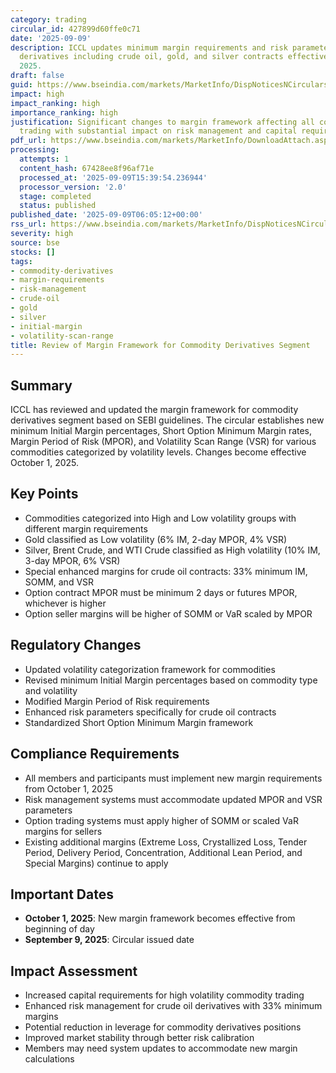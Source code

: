 ```yaml
---
category: trading
circular_id: 427899d60ffe0c71
date: '2025-09-09'
description: ICCL updates minimum margin requirements and risk parameters for commodity
  derivatives including crude oil, gold, and silver contracts effective October 1,
  2025.
draft: false
guid: https://www.bseindia.com/markets/MarketInfo/DispNoticesNCirculars.aspx?Noticeid={7AA62BCD-3826-460F-8378-65A0D45389DC}&noticeno=20250909-5&dt=09/09/2025&icount=5&totcount=67&flag=0
impact: high
impact_ranking: high
importance_ranking: high
justification: Significant changes to margin framework affecting all commodity derivatives
  trading with substantial impact on risk management and capital requirements
pdf_url: https://www.bseindia.com/markets/MarketInfo/DownloadAttach.aspx?id=20250909-5&attachedId=
processing:
  attempts: 1
  content_hash: 67428ee8f96af71e
  processed_at: '2025-09-09T15:39:54.236944'
  processor_version: '2.0'
  stage: completed
  status: published
published_date: '2025-09-09T06:05:12+00:00'
rss_url: https://www.bseindia.com/markets/MarketInfo/DispNoticesNCirculars.aspx?Noticeid={7AA62BCD-3826-460F-8378-65A0D45389DC}&noticeno=20250909-5&dt=09/09/2025&icount=5&totcount=67&flag=0
severity: high
source: bse
stocks: []
tags:
- commodity-derivatives
- margin-requirements
- risk-management
- crude-oil
- gold
- silver
- initial-margin
- volatility-scan-range
title: Review of Margin Framework for Commodity Derivatives Segment
---
```


## Summary

ICCL has reviewed and updated the margin framework for commodity derivatives segment based on SEBI guidelines. The circular establishes new minimum Initial Margin percentages, Short Option Minimum Margin rates, Margin Period of Risk (MPOR), and Volatility Scan Range (VSR) for various commodities categorized by volatility levels. Changes become effective October 1, 2025.

## Key Points

- Commodities categorized into High and Low volatility groups with different margin requirements
- Gold classified as Low volatility (6% IM, 2-day MPOR, 4% VSR)
- Silver, Brent Crude, and WTI Crude classified as High volatility (10% IM, 3-day MPOR, 6% VSR)
- Special enhanced margins for crude oil contracts: 33% minimum IM, SOMM, and VSR
- Option contract MPOR must be minimum 2 days or futures MPOR, whichever is higher
- Option seller margins will be higher of SOMM or VaR scaled by MPOR

## Regulatory Changes

- Updated volatility categorization framework for commodities
- Revised minimum Initial Margin percentages based on commodity type and volatility
- Modified Margin Period of Risk requirements
- Enhanced risk parameters specifically for crude oil contracts
- Standardized Short Option Minimum Margin framework

## Compliance Requirements

- All members and participants must implement new margin requirements from October 1, 2025
- Risk management systems must accommodate updated MPOR and VSR parameters
- Option trading systems must apply higher of SOMM or scaled VaR margins for sellers
- Existing additional margins (Extreme Loss, Crystallized Loss, Tender Period, Delivery Period, Concentration, Additional Lean Period, and Special Margins) continue to apply

## Important Dates

- **October 1, 2025**: New margin framework becomes effective from beginning of day
- **September 9, 2025**: Circular issued date

## Impact Assessment

- Increased capital requirements for high volatility commodity trading
- Enhanced risk management for crude oil derivatives with 33% minimum margins
- Potential reduction in leverage for commodity derivatives positions
- Improved market stability through better risk calibration
- Members may need system updates to accommodate new margin calculations